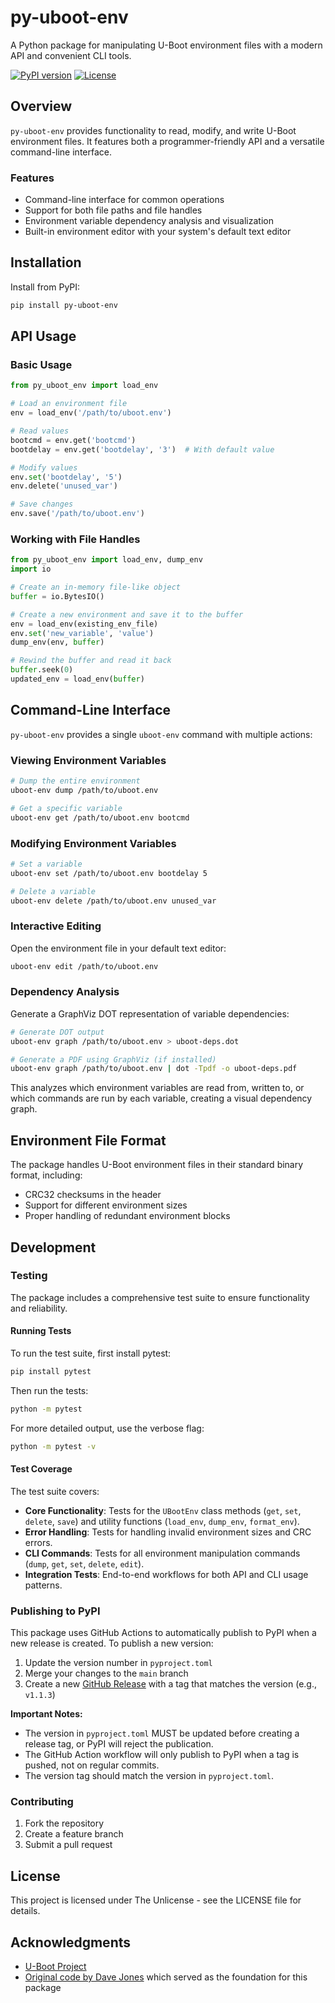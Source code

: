 # py-uboot-env

A Python package for manipulating U-Boot environment files with a modern API and convenient CLI tools.

[![PyPI version](https://img.shields.io/pypi/v/py-uboot-env.svg)](https://pypi.org/project/py-uboot-env/)
[![License](https://img.shields.io/github/license/cubix-mx/py-uboot-env.svg)](https://github.com/cubix-mx/py-uboot-env/blob/main/LICENSE)

## Overview

`py-uboot-env` provides functionality to read, modify, and write U-Boot environment files. It features both a programmer-friendly API and a versatile command-line interface.

### Features

- Command-line interface for common operations
- Support for both file paths and file handles
- Environment variable dependency analysis and visualization
- Built-in environment editor with your system's default text editor

## Installation

Install from PyPI:

```bash
pip install py-uboot-env
```

## API Usage

### Basic Usage

```python
from py_uboot_env import load_env

# Load an environment file
env = load_env('/path/to/uboot.env')

# Read values
bootcmd = env.get('bootcmd')
bootdelay = env.get('bootdelay', '3')  # With default value

# Modify values
env.set('bootdelay', '5')
env.delete('unused_var')

# Save changes
env.save('/path/to/uboot.env')
```

### Working with File Handles

```python
from py_uboot_env import load_env, dump_env
import io

# Create an in-memory file-like object
buffer = io.BytesIO()

# Create a new environment and save it to the buffer
env = load_env(existing_env_file)
env.set('new_variable', 'value')
dump_env(env, buffer)

# Rewind the buffer and read it back
buffer.seek(0)
updated_env = load_env(buffer)
```

## Command-Line Interface

`py-uboot-env` provides a single `uboot-env` command with multiple actions:

### Viewing Environment Variables

```bash
# Dump the entire environment
uboot-env dump /path/to/uboot.env

# Get a specific variable
uboot-env get /path/to/uboot.env bootcmd
```

### Modifying Environment Variables

```bash
# Set a variable
uboot-env set /path/to/uboot.env bootdelay 5

# Delete a variable
uboot-env delete /path/to/uboot.env unused_var
```

### Interactive Editing

Open the environment file in your default text editor:

```bash
uboot-env edit /path/to/uboot.env
```

### Dependency Analysis

Generate a GraphViz DOT representation of variable dependencies:

```bash
# Generate DOT output
uboot-env graph /path/to/uboot.env > uboot-deps.dot

# Generate a PDF using GraphViz (if installed)
uboot-env graph /path/to/uboot.env | dot -Tpdf -o uboot-deps.pdf
```

This analyzes which environment variables are read from, written to, or which commands are run by each variable, creating a visual dependency graph.

## Environment File Format

The package handles U-Boot environment files in their standard binary format, including:

- CRC32 checksums in the header
- Support for different environment sizes
- Proper handling of redundant environment blocks

## Development

### Testing

The package includes a comprehensive test suite to ensure functionality and reliability.

#### Running Tests

To run the test suite, first install pytest:

```bash
pip install pytest
```

Then run the tests:

```bash
python -m pytest
```

For more detailed output, use the verbose flag:

```bash
python -m pytest -v
```

#### Test Coverage

The test suite covers:

- **Core Functionality**: Tests for the `UBootEnv` class methods (`get`, `set`, `delete`, `save`) and utility functions (`load_env`, `dump_env`, `format_env`).
- **Error Handling**: Tests for handling invalid environment sizes and CRC errors.
- **CLI Commands**: Tests for all environment manipulation commands (`dump`, `get`, `set`, `delete`, `edit`).
- **Integration Tests**: End-to-end workflows for both API and CLI usage patterns.

### Publishing to PyPI

This package uses GitHub Actions to automatically publish to PyPI when a new release is created. To publish a new version:

1. Update the version number in `pyproject.toml`
2. Merge your changes to the `main` branch
3. Create a new [GitHub Release](https://github.com/cubix-mx/py-uboot-env/releases/new) with a tag that matches the version (e.g., `v1.1.3`)

**Important Notes:**
- The version in `pyproject.toml` MUST be updated before creating a release tag, or PyPI will reject the publication.
- The GitHub Action workflow will only publish to PyPI when a tag is pushed, not on regular commits.
- The version tag should match the version in `pyproject.toml`.

### Contributing

1. Fork the repository
2. Create a feature branch
3. Submit a pull request

## License

This project is licensed under The Unlicense - see the LICENSE file for details.

## Acknowledgments

- [U-Boot Project](https://www.denx.de/wiki/U-Boot)
- [Original code by Dave Jones](https://gist.github.com/waveform80/62f3cc34dc87b8c26e6febc7f28c404e) which served as the foundation for this package
